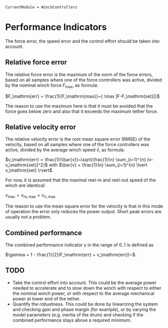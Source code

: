 ```@meta
CurrentModule = WinchControllers
```

# Performance Indicators
The force error, the speed error and the control effort should be taken into account.

## Relative force error
The relative force error is the maximum of the norm of the force errors, based on all samples where one of the force controllers was active, divided by the nominal winch force $F_\mathrm{max}$, as formula:

$F_\mathrm{err} = \frac{1}{F_\mathrm{max}}~{ \max |F-F_\mathrm{set}|}$

The reason to use the maximum here is that it must be avoided that the force goes below zero and also that it exceeds the maximum tether force.

## Relative velocity error
The relative velocity error is the root mean square error (RMSE) of the velocity, based on all samples where one of the force controllers was active, divided by the average winch speed $\bar{v}$, as formula:

$v_\mathrm{err} = \frac{1}{\bar{v}}~\sqrt{\frac{1}{n} \sum_{i=1}^{n} (v-v_\mathrm{set})^2}$
with
$\bar{v} = \frac{1}{n} \sum_{i=1}^{n} \lvert v_\mathrm{set} \rvert$

For now, it is assumed that the maximal reel-in and reel-out speed of the winch are identical:

$v_\mathrm{max} = v_\mathrm{ro,max} = v_\mathrm{ri,max}$

The reason to use the mean square error for the velocity is that in this mode of operation the error only reduces the power output. Short peak errors are usually not a problem.

## Combined performance
The combined performance indicator $\gamma$ in the range of 0..1 is defined as

$\gamma = 1 - \frac{1}{2}(F_\mathrm{err} + v_\mathrm{err})~$.

## TODO
- Take the control effort into account. This could be the average power needed to accelerate and to slow down the winch with respect to either the nominal winch power, or with respect to the average mechanical power at lower end of the tether.
- Quantify the robustness. This could be done by linearizing the system and checking gain and phase margin (for example), or by varying the model parameters (e.g. inertia of the drum) and checking if the combined performance stays above a required minimum.
